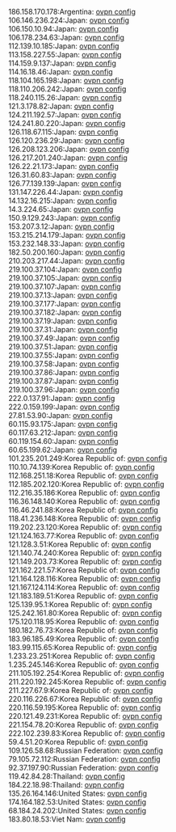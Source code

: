 186.158.170.178:Argentina: [ovpn config](vpn/186_158_170_178.ovpn)  
106.146.236.224:Japan: [ovpn config](vpn/106_146_236_224.ovpn)  
106.150.10.94:Japan: [ovpn config](vpn/106_150_10_94.ovpn)  
106.178.234.63:Japan: [ovpn config](vpn/106_178_234_63.ovpn)  
112.139.10.185:Japan: [ovpn config](vpn/112_139_10_185.ovpn)  
113.158.227.55:Japan: [ovpn config](vpn/113_158_227_55.ovpn)  
114.159.9.137:Japan: [ovpn config](vpn/114_159_9_137.ovpn)  
114.16.18.46:Japan: [ovpn config](vpn/114_16_18_46.ovpn)  
118.104.165.198:Japan: [ovpn config](vpn/118_104_165_198.ovpn)  
118.110.206.242:Japan: [ovpn config](vpn/118_110_206_242.ovpn)  
118.240.115.26:Japan: [ovpn config](vpn/118_240_115_26.ovpn)  
121.3.178.82:Japan: [ovpn config](vpn/121_3_178_82.ovpn)  
124.211.192.57:Japan: [ovpn config](vpn/124_211_192_57.ovpn)  
124.241.80.220:Japan: [ovpn config](vpn/124_241_80_220.ovpn)  
126.118.67.115:Japan: [ovpn config](vpn/126_118_67_115.ovpn)  
126.120.236.29:Japan: [ovpn config](vpn/126_120_236_29.ovpn)  
126.208.123.206:Japan: [ovpn config](vpn/126_208_123_206.ovpn)  
126.217.201.240:Japan: [ovpn config](vpn/126_217_201_240.ovpn)  
126.22.21.173:Japan: [ovpn config](vpn/126_22_21_173.ovpn)  
126.31.60.83:Japan: [ovpn config](vpn/126_31_60_83.ovpn)  
126.77.139.139:Japan: [ovpn config](vpn/126_77_139_139.ovpn)  
131.147.226.44:Japan: [ovpn config](vpn/131_147_226_44.ovpn)  
14.132.16.215:Japan: [ovpn config](vpn/14_132_16_215.ovpn)  
14.3.224.65:Japan: [ovpn config](vpn/14_3_224_65.ovpn)  
150.9.129.243:Japan: [ovpn config](vpn/150_9_129_243.ovpn)  
153.207.3.12:Japan: [ovpn config](vpn/153_207_3_12.ovpn)  
153.215.214.179:Japan: [ovpn config](vpn/153_215_214_179.ovpn)  
153.232.148.33:Japan: [ovpn config](vpn/153_232_148_33.ovpn)  
182.50.200.160:Japan: [ovpn config](vpn/182_50_200_160.ovpn)  
210.203.217.44:Japan: [ovpn config](vpn/210_203_217_44.ovpn)  
219.100.37.104:Japan: [ovpn config](vpn/219_100_37_104.ovpn)  
219.100.37.105:Japan: [ovpn config](vpn/219_100_37_105.ovpn)  
219.100.37.107:Japan: [ovpn config](vpn/219_100_37_107.ovpn)  
219.100.37.13:Japan: [ovpn config](vpn/219_100_37_13.ovpn)  
219.100.37.177:Japan: [ovpn config](vpn/219_100_37_177.ovpn)  
219.100.37.182:Japan: [ovpn config](vpn/219_100_37_182.ovpn)  
219.100.37.19:Japan: [ovpn config](vpn/219_100_37_19.ovpn)  
219.100.37.31:Japan: [ovpn config](vpn/219_100_37_31.ovpn)  
219.100.37.49:Japan: [ovpn config](vpn/219_100_37_49.ovpn)  
219.100.37.51:Japan: [ovpn config](vpn/219_100_37_51.ovpn)  
219.100.37.55:Japan: [ovpn config](vpn/219_100_37_55.ovpn)  
219.100.37.58:Japan: [ovpn config](vpn/219_100_37_58.ovpn)  
219.100.37.86:Japan: [ovpn config](vpn/219_100_37_86.ovpn)  
219.100.37.87:Japan: [ovpn config](vpn/219_100_37_87.ovpn)  
219.100.37.96:Japan: [ovpn config](vpn/219_100_37_96.ovpn)  
222.0.137.91:Japan: [ovpn config](vpn/222_0_137_91.ovpn)  
222.0.159.199:Japan: [ovpn config](vpn/222_0_159_199.ovpn)  
27.81.53.90:Japan: [ovpn config](vpn/27_81_53_90.ovpn)  
60.115.93.175:Japan: [ovpn config](vpn/60_115_93_175.ovpn)  
60.117.63.212:Japan: [ovpn config](vpn/60_117_63_212.ovpn)  
60.119.154.60:Japan: [ovpn config](vpn/60_119_154_60.ovpn)  
60.65.199.62:Japan: [ovpn config](vpn/60_65_199_62.ovpn)  
101.235.201.249:Korea Republic of: [ovpn config](vpn/101_235_201_249.ovpn)  
110.10.74.139:Korea Republic of: [ovpn config](vpn/110_10_74_139.ovpn)  
112.168.251.18:Korea Republic of: [ovpn config](vpn/112_168_251_18.ovpn)  
112.185.202.120:Korea Republic of: [ovpn config](vpn/112_185_202_120.ovpn)  
112.216.35.186:Korea Republic of: [ovpn config](vpn/112_216_35_186.ovpn)  
116.36.148.140:Korea Republic of: [ovpn config](vpn/116_36_148_140.ovpn)  
116.46.241.88:Korea Republic of: [ovpn config](vpn/116_46_241_88.ovpn)  
118.41.236.148:Korea Republic of: [ovpn config](vpn/118_41_236_148.ovpn)  
119.202.23.120:Korea Republic of: [ovpn config](vpn/119_202_23_120.ovpn)  
121.124.163.77:Korea Republic of: [ovpn config](vpn/121_124_163_77.ovpn)  
121.128.3.51:Korea Republic of: [ovpn config](vpn/121_128_3_51.ovpn)  
121.140.74.240:Korea Republic of: [ovpn config](vpn/121_140_74_240.ovpn)  
121.149.203.73:Korea Republic of: [ovpn config](vpn/121_149_203_73.ovpn)  
121.162.221.57:Korea Republic of: [ovpn config](vpn/121_162_221_57.ovpn)  
121.164.128.116:Korea Republic of: [ovpn config](vpn/121_164_128_116.ovpn)  
121.167.124.114:Korea Republic of: [ovpn config](vpn/121_167_124_114.ovpn)  
121.183.189.51:Korea Republic of: [ovpn config](vpn/121_183_189_51.ovpn)  
125.139.95.1:Korea Republic of: [ovpn config](vpn/125_139_95_1.ovpn)  
125.242.161.80:Korea Republic of: [ovpn config](vpn/125_242_161_80.ovpn)  
175.120.118.95:Korea Republic of: [ovpn config](vpn/175_120_118_95.ovpn)  
180.182.76.73:Korea Republic of: [ovpn config](vpn/180_182_76_73.ovpn)  
183.96.185.49:Korea Republic of: [ovpn config](vpn/183_96_185_49.ovpn)  
183.99.115.65:Korea Republic of: [ovpn config](vpn/183_99_115_65.ovpn)  
1.233.23.251:Korea Republic of: [ovpn config](vpn/1_233_23_251.ovpn)  
1.235.245.146:Korea Republic of: [ovpn config](vpn/1_235_245_146.ovpn)  
211.105.192.254:Korea Republic of: [ovpn config](vpn/211_105_192_254.ovpn)  
211.220.192.245:Korea Republic of: [ovpn config](vpn/211_220_192_245.ovpn)  
211.227.67.9:Korea Republic of: [ovpn config](vpn/211_227_67_9.ovpn)  
220.116.226.67:Korea Republic of: [ovpn config](vpn/220_116_226_67.ovpn)  
220.116.59.195:Korea Republic of: [ovpn config](vpn/220_116_59_195.ovpn)  
220.121.49.231:Korea Republic of: [ovpn config](vpn/220_121_49_231.ovpn)  
221.154.78.20:Korea Republic of: [ovpn config](vpn/221_154_78_20.ovpn)  
222.102.239.83:Korea Republic of: [ovpn config](vpn/222_102_239_83.ovpn)  
59.4.51.20:Korea Republic of: [ovpn config](vpn/59_4_51_20.ovpn)  
109.126.58.68:Russian Federation: [ovpn config](vpn/109_126_58_68.ovpn)  
79.105.72.112:Russian Federation: [ovpn config](vpn/79_105_72_112.ovpn)  
92.37.197.90:Russian Federation: [ovpn config](vpn/92_37_197_90.ovpn)  
119.42.84.28:Thailand: [ovpn config](vpn/119_42_84_28.ovpn)  
184.22.18.98:Thailand: [ovpn config](vpn/184_22_18_98.ovpn)  
135.26.164.146:United States: [ovpn config](vpn/135_26_164_146.ovpn)  
174.164.182.53:United States: [ovpn config](vpn/174_164_182_53.ovpn)  
68.184.24.202:United States: [ovpn config](vpn/68_184_24_202.ovpn)  
183.80.18.53:Viet Nam: [ovpn config](vpn/183_80_18_53.ovpn)  
